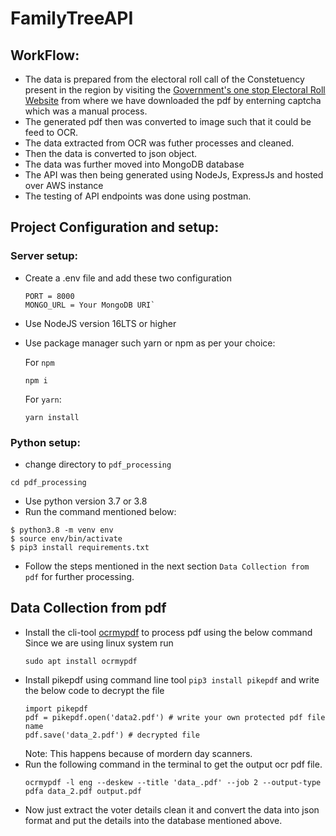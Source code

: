 # FamilyTreeAPI

## WorkFlow:
- The data is prepared from the electoral roll call of the Constetuency present in the region by visiting the [Government's one stop Electoral Roll Website](https://eci.gov.in/electoral-roll/link-to-pdf-e-roll/) from where we have downloaded the pdf by enterning captcha which was a manual process. 
- The generated pdf then was converted to image such that it could be feed to OCR.
- The data extracted from OCR was futher processes and cleaned.
- Then the data is converted to json object.
- The data was further moved into MongoDB database
- The API was then being generated using NodeJs, ExpressJs and hosted over AWS instance
- The testing of API endpoints was done using postman.

## Project Configuration and setup:

### Server setup:

- Create a .env file and add these two configuration
  ```
  PORT = 8000
  MONGO_URL = Your MongoDB URI`
  ```
- Use NodeJS version 16LTS or higher
- Use package manager such yarn or npm as per your choice:
  
  For ```npm```
  ```
  npm i
  ```
  For ```yarn```:
  ```
  yarn install
  ```
  
### Python setup:
- change directory to ```pdf_processing```
```
cd pdf_processing
```
- Use python version 3.7 or 3.8
- Run the command mentioned below:
```
$ python3.8 -m venv env
$ source env/bin/activate
$ pip3 install requirements.txt
```
- Follow the steps mentioned in the next section ```Data Collection from pdf``` for further processing.

## Data Collection from pdf

- Install the cli-tool [ocrmypdf](https://github.com/ocrmypdf/OCRmyPDF) to process pdf using the below command
  Since we are using linux system run 
  ```
  sudo apt install ocrmypdf
  ```
- Install pikepdf using command line tool ```pip3 install pikepdf``` and write the below code to decrypt the file
  ```
  import pikepdf
  pdf = pikepdf.open('data2.pdf') # write your own protected pdf file name
  pdf.save('data_2.pdf') # decrypted file
  ```
  Note: This happens because of mordern day scanners.
- Run the following command in the terminal to get the output ocr pdf file.
  ```
  ocrmypdf -l eng --deskew --title 'data_.pdf' --job 2 --output-type pdfa data_2.pdf output.pdf
  ```
- Now just extract the voter details clean it and convert the data into json format and put the details into the database mentioned above.
